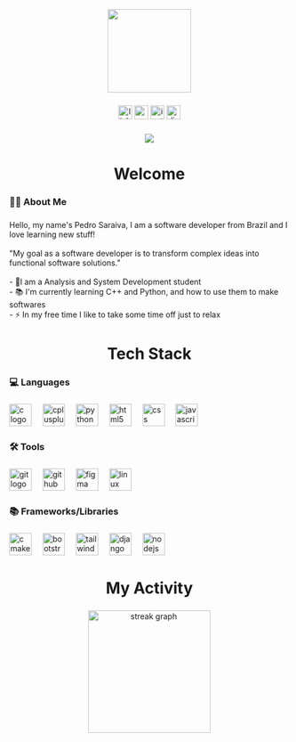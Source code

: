 <div align="center">
  <img height="150" src="https://media0.giphy.com/media/v1.Y2lkPTc5MGI3NjExYTd3YjF4ajQxMmlnemJ3MTcwN29mNjNqdnh6eTVrdGw1dXhmdmE1NCZlcD12MV9pbnRlcm5hbF9naWZfYnlfaWQmY3Q9cw/tDvEk3GD2ozbFJlRU4/giphy.gif"  />
</div>

###

<div align="center">
  <a href="https://www.linkedin.com/in/pedro-gs"><img src="https://img.shields.io/static/v1?message=LinkedIn&logo=linkedin&label=&color=0077B5&logoColor=white&labelColor=&style=for-the-badge" height="25" alt="linkedin logo"  /></a>
  <a href="mailto:pedro.gs.061@gmail.com"><img src="https://img.shields.io/static/v1?message=Gmail&logo=gmail&label=&color=D14836&logoColor=white&labelColor=&style=for-the-badge" height="25" alt="gmail logo"  /></a>
  <a href="https://www.instagram.com/peupx_"><img src="https://img.shields.io/static/v1?message=Instagram&logo=instagram&label=&color=E4405F&logoColor=white&labelColor=&style=for-the-badge" height="25" alt="instagram logo"  /></a>
  <a href="https://discordapp.com/users/558671345110745108"><img src="https://img.shields.io/static/v1?message=Discord&logo=discord&label=&color=7289DA&logoColor=white&labelColor=&style=for-the-badge" height="25" alt="discord logo"  /></a>
</div>

###

<div align="center">
  <img src="https://visitor-badge.laobi.icu/badge?page_id=Peupx.Peupx&"  />
</div>

###

<h1 align="center">Welcome</h1>

###

<h3 align="left">👩‍💻 About Me</h3>

###

<p align="left">Hello, my name's Pedro Saraiva, I am a software developer from Brazil and I love learning new stuff!<br><br>"My goal as a software developer is to transform complex ideas into functional software solutions."<br><br>- 📙I am a Analysis and System Development student<br>- 📚 I'm currently learning C++ and Python, and how to use them to make softwares<br>- ⚡ In my free time I like to take some time off just to relax</p>

###

<h1 align="center">Tech Stack</h1>

###

<h3 align="left">💻 Languages</h3>

###

<div align="left">
  <img src="https://skillicons.dev/icons?i=c" height="40" alt="c logo"  />
  <img width="12" />
  <img src="https://skillicons.dev/icons?i=cpp" height="40" alt="cplusplus logo"  />
  <img width="12" />
  <img src="https://skillicons.dev/icons?i=py" height="40" alt="python logo"  />
  <img width="12" />
  <img src="https://skillicons.dev/icons?i=html" height="40" alt="html5 logo"  />
  <img width="12" />
  <img src="https://skillicons.dev/icons?i=css" height="40" alt="css logo"  />
  <img width="12" />
  <img src="https://skillicons.dev/icons?i=js" height="40" alt="javascript logo"  />
</div>

###

<h3 align="left">🛠️ Tools</h3>

###

<div align="left">
  <img src="https://skillicons.dev/icons?i=git" height="40" alt="git logo"  />
  <img width="12" />
  <img src="https://skillicons.dev/icons?i=github" height="40" alt="github logo"  />
  <img width="12" />
  <img src="https://skillicons.dev/icons?i=figma" height="40" alt="figma logo"  />
  <img width="12" />
  <img src="https://skillicons.dev/icons?i=linux" height="40" alt="linux logo"  />
</div>

###

<h3 align="left">📚 Frameworks/Libraries</h3>

###

<div align="left">
  <img src="https://skillicons.dev/icons?i=cmake" height="40" alt="cmake logo"  />
  <img width="12" />
  <img src="https://skillicons.dev/icons?i=bootstrap" height="40" alt="bootstrap logo"  />
  <img width="12" />
  <img src="https://skillicons.dev/icons?i=tailwind" height="40" alt="tailwindcss logo"  />
  <img width="12" />
  <img src="https://skillicons.dev/icons?i=django" height="40" alt="django logo"  />
  <img width="12" />
  <img src="https://skillicons.dev/icons?i=nodejs" height="40" alt="nodejs logo"  />
</div>

###

<h1 align="center">My Activity</h1>

###

<div align="center">
  <img src="https://streak-stats.demolab.com?user=Peupx&locale=en&mode=weekly&theme=dark&hide_border=false&border_radius=5&order=3" height="220" alt="streak graph"  />
</div>

###
